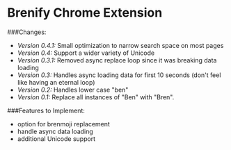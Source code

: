 # Brenify Chrome Extension

###Changes:

* *Version 0.4.1:* Small optimization to narrow search space on most pages
* *Version 0.4:* Support a wider variety of Unicode
* *Version 0.3.1:* Removed async replace loop since it was breaking data loading
* *Version 0.3:* Handles async loading data for first 10 seconds (don't feel like having an eternal loop)
* *Version 0.2:* Handles lower case "ben"
* *Version 0.1:* Replace all instances of "Ben" with "Bren".

###Features to Implement:

- option for brenmoji replacement
- handle async data loading
- additional Unicode support
